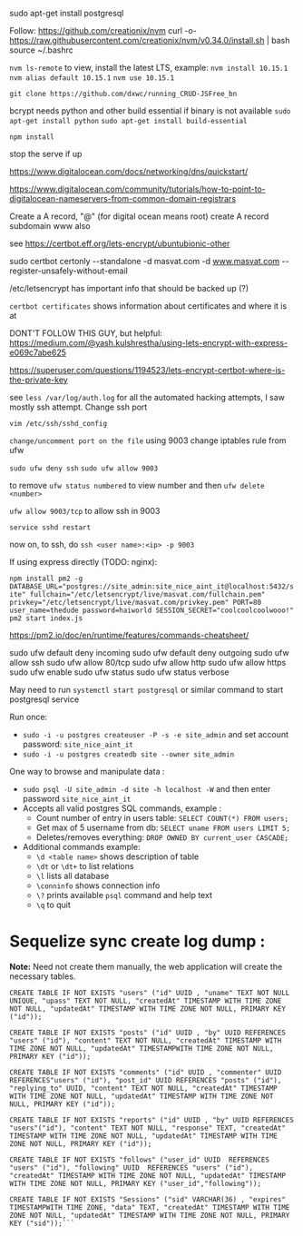 sudo apt-get install postgresql

Follow: https://github.com/creationix/nvm
curl -o- https://raw.githubusercontent.com/creationix/nvm/v0.34.0/install.sh | bash
source ~/.bashrc

`nvm ls-remote` to view, install the latest LTS, example:
`nvm install 10.15.1`
`nvm alias default 10.15.1`
`nvm use 10.15.1`

`git clone https://github.com/dxwc/running_CRUD-JSFree_bn`

bcrypt needs python and other build essential if binary is not available
`sudo apt-get install python`
`sudo apt-get install build-essential`

`npm install`




stop the serve if up

https://www.digitalocean.com/docs/networking/dns/quickstart/

https://www.digitalocean.com/community/tutorials/how-to-point-to-digitalocean-nameservers-from-common-domain-registrars

Create a A record, "@" (for digital ocean means root)
create A record subdomain www also





see https://certbot.eff.org/lets-encrypt/ubuntubionic-other

sudo certbot certonly --standalone -d masvat.com -d www.masvat.com --register-unsafely-without-email

/etc/letsencrypt has important info that should be backed up (?)

`certbot certificates` shows information about certificates and where it is at

DONT'T FOLLOW THIS GUY, but helpful: https://medium.com/@yash.kulshrestha/using-lets-encrypt-with-express-e069c7abe625

https://superuser.com/questions/1194523/lets-encrypt-certbot-where-is-the-private-key



see `less /var/log/auth.log` for all the automated hacking attempts, I saw mostly
ssh attempt. Change ssh port

`vim /etc/ssh/sshd_config`

`change/uncomment port on the file` using 9003
change iptables rule from ufw

`sudo ufw deny ssh`
`sudo ufw allow 9003`

to remove `ufw status numbered` to view number and then
`ufw delete <number>`

`ufw allow 9003/tcp` to allow ssh in 9003

`service sshd restart`

now on, to ssh, do `ssh <user name>:<ip> -p 9003`








If using express directly (TODO: nginx):

`npm install pm2 -g`
`DATABASE_URL="postgres://site_admin:site_nice_aint_it@localhost:5432/site" fullchain="/etc/letsencrypt/live/masvat.com/fullchain.pem" privkey="/etc/letsencrypt/live/masvat.com/privkey.pem" PORT=80 user_name=thedude password=haiworld SESSION_SECRET="coolcoolcoolwooo!" pm2 start index.js`

https://pm2.io/doc/en/runtime/features/commands-cheatsheet/

sudo ufw default deny incoming
sudo ufw default deny outgoing
sudo ufw allow ssh
sudo ufw allow 80/tcp
sudo ufw allow http
sudo ufw allow https
sudo ufw enable
sudo ufw status
sudo ufw status verbose

May need to run `systemctl start postgresql` or similar command to start postgresql service

Run once:

+ `sudo -i -u postgres createuser -P -s -e site_admin` and set account password: `site_nice_aint_it`
+ `sudo -i -u postgres createdb site --owner site_admin`

One way to browse and manipulate data :

+ `sudo psql -U site_admin -d site -h localhost -W` and then enter password `site_nice_aint_it`
+ Accepts all valid postgres SQL commands, example :
    + Count number of entry in users table: `SELECT COUNT(*) FROM users;`
    + Get max of 5 username from db: `SELECT uname FROM users LIMIT 5;`
    + Deletes/removes everything: `DROP OWNED BY current_user CASCADE;`
+ Additional commands example:
    + `\d <table name>` shows description of table
    + `\dt` or `\dt+` to list relations
    + `\l` lists all database
    + `\conninfo` shows connection info
    + `\?` prints available `psql` command and help text
    + `\q` to quit

# Sequelize sync create log dump :

__Note:__ Need not create them manually, the web application will create the necessary
tables.

```
CREATE TABLE IF NOT EXISTS "users" ("id" UUID , "uname" TEXT NOT NULL UNIQUE, "upass" TEXT NOT NULL, "createdAt" TIMESTAMP WITH TIME ZONE NOT NULL, "updatedAt" TIMESTAMP WITH TIME ZONE NOT NULL, PRIMARY KEY ("id"));

CREATE TABLE IF NOT EXISTS "posts" ("id" UUID , "by" UUID REFERENCES "users" ("id"), "content" TEXT NOT NULL, "createdAt" TIMESTAMP WITH TIME ZONE NOT NULL, "updatedAt" TIMESTAMPWITH TIME ZONE NOT NULL, PRIMARY KEY ("id"));

CREATE TABLE IF NOT EXISTS "comments" ("id" UUID , "commenter" UUID REFERENCES"users" ("id"), "post_id" UUID REFERENCES "posts" ("id"), "replying_to" UUID, "content" TEXT NOT NULL, "createdAt" TIMESTAMP WITH TIME ZONE NOT NULL, "updatedAt" TIMESTAMP WITH TIME ZONE NOT NULL, PRIMARY KEY ("id"));

CREATE TABLE IF NOT EXISTS "reports" ("id" UUID , "by" UUID REFERENCES "users"("id"), "content" TEXT NOT NULL, "response" TEXT, "createdAt" TIMESTAMP WITH TIME ZONE NOT NULL, "updatedAt" TIMESTAMP WITH TIME ZONE NOT NULL, PRIMARY KEY ("id"));

CREATE TABLE IF NOT EXISTS "follows" ("user_id" UUID  REFERENCES "users" ("id"), "following" UUID  REFERENCES "users" ("id"), "createdAt" TIMESTAMP WITH TIME ZONE NOT NULL, "updatedAt" TIMESTAMP WITH TIME ZONE NOT NULL, PRIMARY KEY ("user_id","following"));

CREATE TABLE IF NOT EXISTS "Sessions" ("sid" VARCHAR(36) , "expires" TIMESTAMPWITH TIME ZONE, "data" TEXT, "createdAt" TIMESTAMP WITH TIME ZONE NOT NULL, "updatedAt" TIMESTAMP WITH TIME ZONE NOT NULL, PRIMARY KEY ("sid"));```